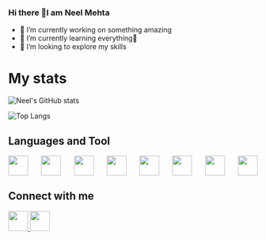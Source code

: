 ### Hi there 👋I am Neel Mehta


- 🔭 I’m currently working on something amazing
- 🌱 I’m currently learning everything🤣
- 👯 I’m looking to explore my skills
<!-- - ⚡ Fun fact:  -->

# My stats

![Neel's GitHub stats](https://github-readme-stats.vercel.app/api?username=neel0086&show_icons=true&theme=aura)

![Top Langs](https://github-readme-stats.vercel.app/api/top-langs/?username=neel0086&theme=aura)

## Languages and Tool

<p style="display: flex;justify-content: space-between;">
  <img src="https://user-images.githubusercontent.com/83919508/168467228-0559da8c-ba50-4337-849a-9e88a72e0b6d.png" width="40px" height="40px"></img>
  <img src="https://user-images.githubusercontent.com/83919508/168467259-6a5bdc38-36b3-4d9f-8f9a-cabd09c7d710.png" width="40px" height="40px"></img>
  <img src="https://user-images.githubusercontent.com/83919508/168467339-23ecf2be-66d0-4bd3-a521-9e4d0fb696ad.png" width="40px" height="40px"></img>
  <img src="https://user-images.githubusercontent.com/83919508/168467360-aa57a79c-2d41-4349-a071-e85168809f3a.png" width="40px" height="40px"></img>
  <img src="https://user-images.githubusercontent.com/83919508/168467380-4aab168a-215b-4a1c-871e-dbb447f02078.png" width="40px" height="40px"></img>
  <img src="https://user-images.githubusercontent.com/83919508/168467400-298dd827-0c7c-403a-974f-b652a5f1dd27.png" width="40px" height="40px"></img>
  <img src="https://user-images.githubusercontent.com/83919508/168467435-41d873f4-8d98-446b-a81b-8deab869361b.png" width="40px" height="40px"></img>
  <img src="https://user-images.githubusercontent.com/83919508/168467512-ac54a71a-f4d8-4324-b3ac-469af08cf826.png" width="40px" height="40px"></img>


  
</p>




## Connect with me


<a href="https://www.instagram.com/neelmehta08/">
  <img src="https://user-images.githubusercontent.com/83919508/168466615-ba5a5f0e-ab25-4733-8e9d-421f6ebf827e.jpg" width="40px" height="40px"></img>
</a>

<a href="https://www.linkedin.com/in/neel-mehta-71857b1bb/">
  <img src="https://user-images.githubusercontent.com/83919508/168466960-ee1ff1fd-4370-4dd9-9011-e89ba2668879.png" width="40px" height="40px"></img>
</a>


